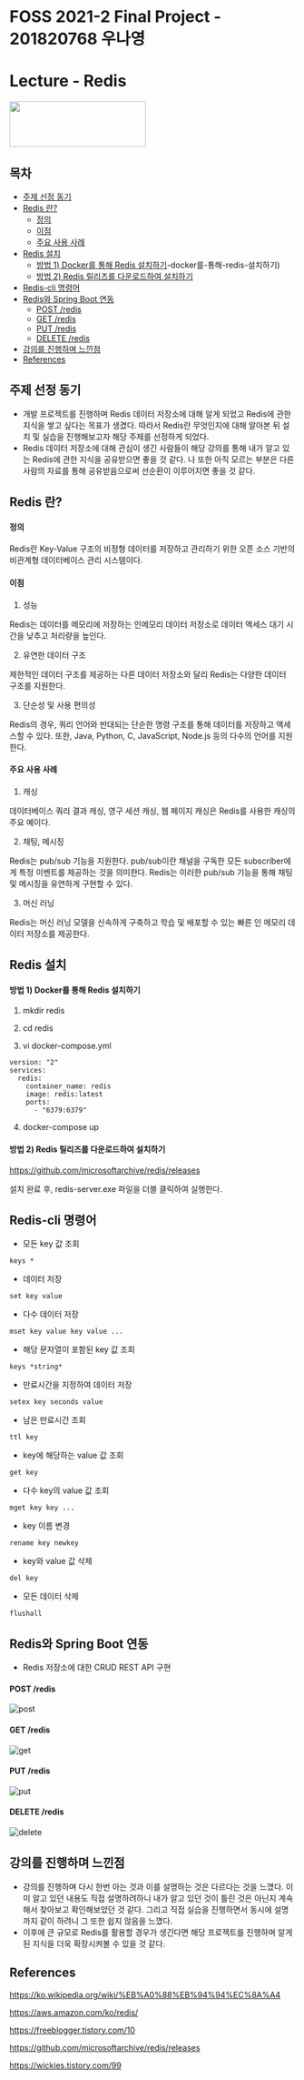 FOSS 2021-2 Final Project - 201820768 우나영
=============

# Lecture - Redis
<img src="https://media.vlpt.us/images/limsubin/post/ac3da3f4-ead2-4790-8cd3-eda18726ac6f/redis.png" width="240" height="80">

## 목차

- [주제 선정 동기](#주제-선정-동기)
- [Redis 란?](#Redis-란?)
    + [정의](#정의)
    + [이점](#이점)
    + [주요 사용 사례](#주요-사용-사례)
- [Redis 설치](#redis-설치)
    + [방법 1) Docker를 통해 Redis 설치하기](#방법-1)-docker를-통해-redis-설치하기)
    + [방법 2) Redis 릴리즈를 다운로드하여 설치하기](#방법-2--redis-릴리즈를-다운로드하여-설치하기)
- [Redis-cli 명령어](#redis-cli-명령어)
- [Redis와 Spring Boot 연동](#redis와-spring-boot-연동)
    + [POST /redis](#post-/redis)
    + [GET /redis](#get-/redis)
    + [PUT /redis](#put-/redis)
    + [DELETE /redis](#delete-/redis)
- [강의를 진행하며 느낀점](#강의를-진행하며-느낀점)
- [References](#references)

## 주제 선정 동기
- 개발 프로젝트를 진행하며 Redis 데이터 저장소에 대해 알게 되었고 Redis에 관한 지식을 쌓고 싶다는 목표가 생겼다. 따라서 Redis란 무엇인지에 대해 알아본 뒤 설치 및 실습을 진행해보고자 해당 주제를 선정하게 되었다.  
- Redis 데이터 저장소에 대해 관심이 생긴 사람들이 해당 강의를 통해 내가 알고 있는 Redis에 관한 지식을 공유받으면 좋을 것 같다. 나 또한 아직 모르는 부분은 다른 사람의 자료를 통해 공유받음으로써 선순환이 이루어지면 좋을 것 같다.

## Redis 란?

#### 정의
Redis란 Key-Value 구조의 비정형 데이터를 저장하고 관리하기 위한 오픈 소스 기반의 비관계형 데이터베이스 관리 시스템이다.

#### 이점

1. 성능

Redis는 데이터를 메모리에 저장하는 인메모리 데이터 저장소로 데이터 액세스 대기 시간을 낮추고 처리량을 높인다.

2. 유연한 데이터 구조

제한적인 데이터 구조를 제공하는 다른 데이터 저장소와 달리 Redis는 다양한 데이터 구조를 지원한다.
    
3. 단순성 및 사용 편의성

Redis의 경우, 쿼리 언어와 반대되는 단순한 명령 구조를 통해 데이터를 저장하고 액세스할 수 있다. 또한, Java, Python, C, JavaScript, Node.js 등의 다수의 언어를 지원한다.

#### 주요 사용 사례

1. 캐싱

데이터베이스 쿼리 결과 캐싱, 영구 세션 캐싱, 웹 페이지 캐싱은 Redis를 사용한 캐싱의 주요 예이다.

2. 채팅, 메시징

Redis는 pub/sub 기능을 지원한다. pub/sub이란 채널을 구독한 모든 subscriber에게 특정 이벤트를 제공하는 것을 의미한다. Redis는 이러한 pub/sub 기능을 통해 채팅 및 메시징을 유연하게 구현할 수 있다.

3. 머신 러닝

Redis는 머신 러닝 모델을 신속하게 구축하고 학습 및 배포할 수 있는 빠른 인 메모리 데이터 저장소를 제공한다.

## Redis 설치

#### 방법 1) Docker를 통해 Redis 설치하기

1. mkdir redis

2. cd redis

3. vi docker-compose.yml

```
version: "2"
services:
  redis:
    container_name: redis
    image: redis:latest
    ports:
      - "6379:6379"
```

4. docker-compose up


#### 방법 2) Redis 릴리즈를 다운로드하여 설치하기

<https://github.com/microsoftarchive/redis/releases>

설치 완료 후, redis-server.exe 파일을 더블 클릭하여 실행한다.

## Redis-cli 명령어

- 모든 key 값 조회
```
keys *
```

- 데이터 저장
```
set key value
```

- 다수 데이터 저장
```
mset key value key value ...
```

- 해당 문자열이 포함된 key 값 조회
```
keys *string*
```

- 만료시간을 지정하여 데이터 저장
```
setex key seconds value
```

- 남은 만료시간 조회
```
ttl key
```

- key에 해당하는 value 값 조회
```
get key
```

- 다수 key의 value 값 조회
```
mget key key ...
```

- key 이름 변경
```
rename key newkey
```

- key와 value 값 삭제
```
del key
```

- 모든 데이터 삭제
```
flushall
```

## Redis와 Spring Boot 연동

- Redis 저장소에 대한 CRUD REST API 구현

#### POST /redis
![post](/uploads/e2f6683efff3e6887ee3ffa28d67aad9/post.JPG)

#### GET /redis
![get](/uploads/da14df263bb053a454d7de1affb42a7f/get.JPG)

#### PUT /redis
![put](/uploads/078a741bf812e72487e684876ca719f8/put.JPG)

#### DELETE /redis
![delete](/uploads/3b785d99a46ddc80caf89605847d104a/delete.JPG)

## 강의를 진행하며 느낀점
- 강의를 진행하며 다시 한번 아는 것과 이를 설명하는 것은 다르다는 것을 느꼈다. 이미 알고 있던 내용도 직접 설명하려하니 내가 알고 있던 것이 틀린 것은 아닌지 계속해서 찾아보고 확인해보았던 것 같다. 그리고 직접 실습을 진행하면서 동시에 설명까지 같이 하려니 그 또한 쉽지 않음을 느꼈다.
- 이후에 큰 규모로 Redis를 활용할 경우가 생긴다면 해당 프로젝트를 진행하며 알게 된 지식을 더욱 확장시켜볼 수 있을 것 같다.

## References

<https://ko.wikipedia.org/wiki/%EB%A0%88%EB%94%94%EC%8A%A4>

<https://aws.amazon.com/ko/redis/>

<https://freeblogger.tistory.com/10>

<https://github.com/microsoftarchive/redis/releases>

<https://wickies.tistory.com/99>
